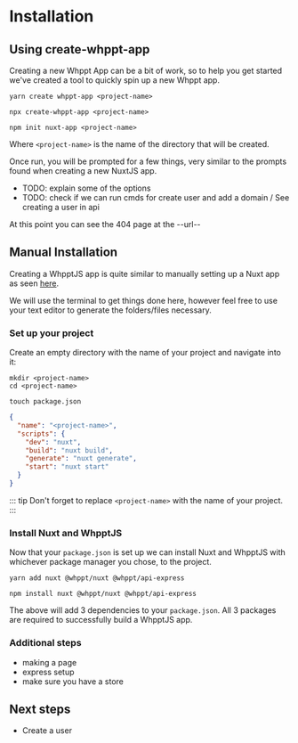 # Installation

## Using create-whppt-app

Creating a new Whppt App can be a bit of work, so to help you get started we've created a tool to quickly
spin up a new Whppt app.

<code-group>

<code-block title="Yarn">

```shell
yarn create whppt-app <project-name>
```

</code-block>

<code-block title="npx">

```shell
npx create-whppt-app <project-name>
```

</code-block>

<code-block title="npm">

```shell 
npm init nuxt-app <project-name>
```

</code-block>

</code-group>

Where `<project-name>` is the name of the directory that will be created.

Once run, you will be prompted for a few things, very similar to the prompts found when creating a
new NuxtJS app.

- TODO: explain some of the options
- TODO: check if we can run cmds for create user and add a domain / See creating a user in api

At this point you can see the 404 page at the --url--

## Manual Installation

Creating a WhpptJS app is quite similar to manually setting up a Nuxt app as seen [here](https://nuxtjs.org/docs/2.x/get-started/installation#manual-installation).

We will use the terminal to get things done here, however feel free to use your text editor to generate the folders/files necessary.

### Set up your project

Create an empty directory with the name of your project and navigate into it:

```shell
mkdir <project-name>
cd <project-name>
```

```shell
touch package.json
```

```json
{
  "name": "<project-name>",
  "scripts": {
    "dev": "nuxt",
    "build": "nuxt build",
    "generate": "nuxt generate",
    "start": "nuxt start"
  }
}
```

::: tip
Don't forget to replace `<project-name>` with the name of your project.
:::

### Install Nuxt and WhpptJS

Now that your `package.json` is set up we can install Nuxt and WhpptJS with whichever package manager you chose, to the project.

<CodeGroup>

<CodeBlock title="Yarn">

```shell
yarn add nuxt @whppt/nuxt @whppt/api-express
```

</CodeBlock>

<CodeBlock title="npm">

```shell
npm install nuxt @whppt/nuxt @whppt/api-express
```

</CodeBlock>

</CodeGroup>

The above will add 3 dependencies to your `package.json`. All 3 packages are required to successfully build a WhpptJS app.

### Additional steps

- making a page
- express setup
- make sure you have a store



## Next steps

- <RouterLink to="/api/users/cli.html#creating-a-user">Create a user</RouterLink>

